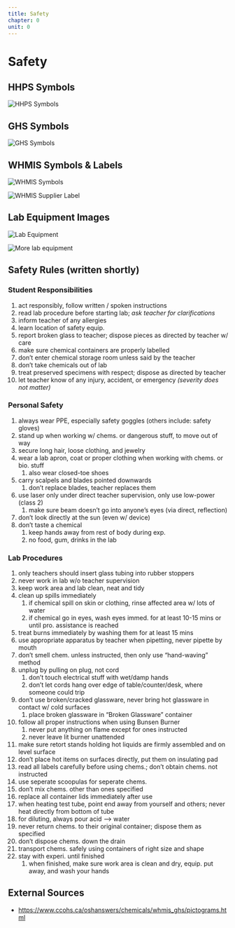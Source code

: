```yaml
---
title: Safety
chapter: 0
unit: 0
---
```


# Safety

## HHPS Symbols

![HHPS Symbols](./img/u0-hhps.png)

## GHS Symbols

![GHS Symbols](img/u0-ghs.gif)

## WHMIS Symbols & Labels

![WHMIS Symbols](./img/u0-whmis.png)

![WHMIS Supplier Label](./img/u0-whmis-sup-label.png)

## Lab Equipment Images

![Lab Equipment](./img/u0-lab-equip.png)

![More lab equipment](img/u0-more-lab-equip.png)

## Safety Rules (written shortly)

### Student Responsibilities

1. act responsibly, follow written / spoken instructions
2. read lab procedure before starting lab; *ask teacher for clarifications*
3. inform teacher of any allergies
4. learn location of safety equip.
5. report broken glass to teacher; dispose pieces as directed by teacher w/ care
6. make sure chemical containers are properly labelled
7. don’t enter chemical storage room unless said by the teacher
8. don’t take chemicals out of lab
9. treat preserved specimens with respect; dispose as directed by teacher
10. let teacher know of any injury, accident, or emergency *(severity does not matter)*

### Personal Safety

1. always wear PPE, especially safety goggles (others include: safety gloves)
2. stand up when working w/ chems. or dangerous stuff, to move out of way
3. secure long hair, loose clothing, and jewelry
4. wear a lab apron, coat or proper clothing when working with chems. or bio. stuff
    1. also wear closed-toe shoes
5. carry scalpels and blades pointed downwards
    1. don’t replace blades, teacher replaces them
6. use laser only under direct teacher supervision, only use low-power (class 2)
    1. make sure beam doesn’t go into anyone’s eyes (via direct, reflection)
7. don’t look directly at the sun (even w/ device)
8. don’t taste a chemical
    1. keep hands away from rest of body during exp.
    2. no food, gum, drinks in the lab

### Lab Procedures

1. only teachers should insert glass tubing into rubber stoppers
2. never work in lab w/o teacher supervision
3. keep work area and lab clean, neat and tidy
4. clean up spills immediately
    1. if chemical spill on skin or clothing, rinse affected area w/ lots of water
    2. if chemical go in eyes, wash eyes immed. for at least 10-15 mins or until pro. assistance is reached
5. treat burns immediately by washing them for at least 15 mins
6. use appropriate apparatus by teacher when pipetting, never pipette by mouth
7. don’t smell chem. unless instructed, then only use “hand-waving” method
8. unplug by pulling on plug, not cord
    1. don’t touch electrical stuff with wet/damp hands
    2. don’t let cords hang over edge of table/counter/desk, where someone could trip
9. don’t use broken/cracked glassware, never bring hot glassware in contact w/ cold surfaces
    1. place broken glassware in “Broken Glassware” container
10. follow all proper instructions when using Bunsen Burner
    1. never put anything on flame except for ones instructed
    2. never leave lit burner unattended
11. make sure retort stands holding hot liquids are firmly assembled and on level surface
12. don’t place hot items on surfaces directly, put them on insulating pad
13. read all labels carefully before using chems.; don’t obtain chems. not instructed
14. use seperate scoopulas for seperate chems.
15. don’t mix chems. other than ones specified
16. replace all container lids immediately after use
17. when heating test tube, point end away from yourself and others; never heat directly from bottom of tube
18. for diluting, always pour acid —> water
19. never return chems. to their original container; dispose them as specified
20. don’t dispose chems. down the drain
21. transport chems. safely using containers of right size and shape
22. stay with experi. until finished
    1. when finished, make sure work area is clean and dry, equip. put away, and wash your hands

## External Sources

- https://www.ccohs.ca/oshanswers/chemicals/whmis_ghs/pictograms.html